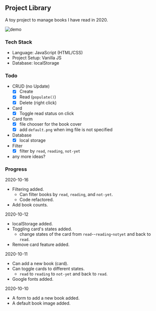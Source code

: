 ## Project Library
A toy project to manage books I have read in 2020.

![demo](demo.gif)

### Tech Stack
- Language: JavaScript (HTML/CSS)
- Project Setup: Vanilla JS
- Database: localStorage

### Todo
- CRUD (no Update)
  * [x] Create
  * [x] Read (`populate()`)
  * [x] Delete (right click)
- Card
  * [x] Toggle read status on click
- Card form
  * [x] file chooser for the book cover
  * [x] add `default.png` when img file is not specified
- Database
  * [x] local storage
- Filter
  * [x] filter by `read`, `reading`, `not-yet`
- any more ideas?

### Progress

2020-10-16
- Filtering added.
  + Can filter books by `read`, `reading`, and `not-yet`.
  + Code refactored.
- Add book counts.

2020-10-12
- localStorage added.
- Toggling card's states added.
  + change states of the card from `read`--`reading`-`notyet` and back to `read`.
- Remove card feature added.

2020-10-11
- Can add a new book (card).
- Can toggle cards to different states.
  + `read` to `reading` to `not-yet` and back to `read`.
- Google fonts added.

2020-10-10
- A form to add a new book added.
- A default book image added.
